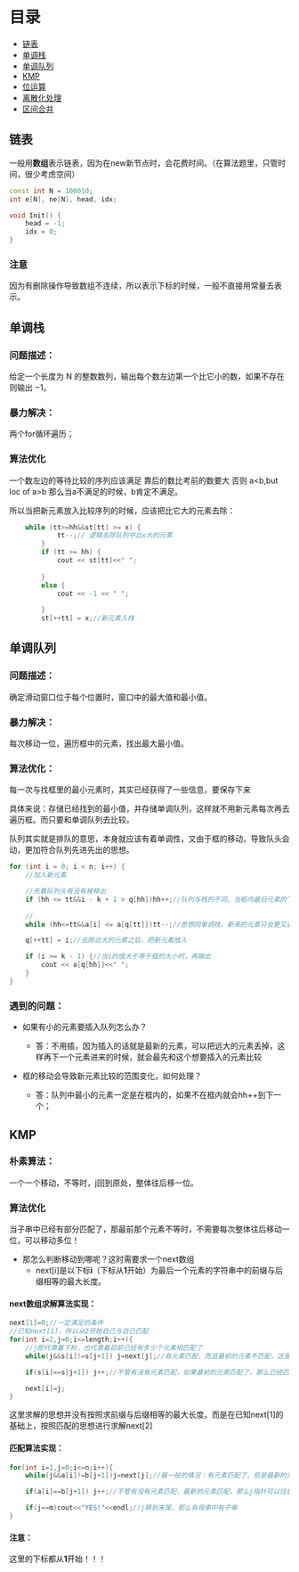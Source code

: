 # 目录

- [链表](#section1)
- [单调栈](#section2)
- [单调队列](#section3)
- [KMP](#section4)
- [位运算](#section5)
- [离散化处理](#section6)
- [区间合并](#section7)


## 链表 <a name="section1"></a>
一般用**数组**表示链表，因为在new新节点时，会花费时间。（在算法题里，只管时间，很少考虑空间）
```c++
const int N = 100010;
int e[N], ne[N], head, idx;

void Init() {
	head = -1;
	idx = 0;
}
```

### 注意
因为有删除操作导致数组不连续，所以表示下标的时候，一般不直接用常量去表示。


## 单调栈 <a name="section2"></a>
### 问题描述：
给定一个长度为 N 的整数数列，输出每个数左边第一个比它小的数，如果不存在则输出 −1。

### 暴力解决：
两个for循环遍历；

### 算法优化

一个数左边的等待比较的序列应该满足 靠后的数比考前的数要大 否则 a<b,but loc of a>b 那么当a不满足的时候，b肯定不满足。

所以当把新元素放入比较序列的时候，应该把比它大的元素去除：

```c++
	while (tt>=hh&&st[tt] >= x) {
			tt--;// 逻辑去除队列中比x大的元素
		}
		if (tt >= hh) {
			cout << st[tt]<<" ";
			
		}
		else {
			cout << -1 << " ";
			
		}
		st[++tt] = x;//新元素入栈
```

## 单调队列 <a name="section3"></a>
### 问题描述：
确定滑动窗口位于每个位置时，窗口中的最大值和最小值。

### 暴力解决：
每次移动一位，遍历框中的元素，找出最大最小值。



### 算法优化：
每一次与找框里的最小元素时，其实已经获得了一些信息，要保存下来

具体来说：存储已经找到的最小值，并存储单调队列，这样就不用新元素每次再去遍历框。而只要和单调队列去比较。

队列其实就是排队的意思，本身就应该有着单调性，又由于框的移动，导致队头会动，更加符合队列先进先出的思想。

```c++
for (int i = 0; i < n; i++) {
	//加入新元素

	//先看队列头有没有被移出
	if (hh <= tt&&i - k + 1 > q[hh])hh++;//队列与栈的不同，当框内最旧元素的下标要超过hh时，hh++
	
	//
	while (hh<=tt&&a[i] <= a[q[tt]])tt--;//思想同单调栈，新来的元素只会更又近又小的比，不会跟又远又大的比；

	q[++tt] = i;//去除远大的元素之后，把新元素放入

	if (i >= k - 1) {//当i的值大于等于框的大小时，再输出
		cout << a[q[hh]]<<" ";
	}
}
```

### 遇到的问题：
- 如果有小的元素要插入队列怎么办？

	- 答：不用插，因为插入的话就是最新的元素，可以把远大的元素丢掉，这样再下一个元素进来的时候，就会最先和这个想要插入的元素比较

- 框的移动会导致新元素比较的范围变化，如何处理？

	- 答：队列中最小的元素一定是在框内的，如果不在框内就会hh++到下一个；

## KMP <a name="section4"></a>
### 朴素算法：
一个一个移动，不等时，j回到原处，整体往后移一位。

### 算法优化
当子串中已经有部分匹配了，那最前那个元素不等时，不需要每次整体往后移动一位，可以移动多位！

- 那怎么判断移动到哪呢？这时需要求一个next数组
	- next[i]是以下标**i**（下标从**1**开始）为最后一个元素的字符串中的前缀与后缀相等的最大长度。

#### next数组求解算法实现：

```c++
next[1]=0;//一定满足的条件
//已知next[1]，所以从2开始自己与自己匹配
for(int i=2,j=0;i<=length;i++){
	//j即代表着下标，也代表着目前已经有多少个元素相匹配了
	while(j&&s[i]!=s[j+1]) j=next[j];//有元素匹配，而且最前的元素不匹配，这是需要移动下面那个串，怎么移动，移动到next[j];

	if(s[i]==s[j+1]) j++;//不管有没有元素匹配，如果最前的元素匹配了，那么已经匹配的元素加一

	next[i]=j;
}
```

这里求解的思想并没有按照求前缀与后缀相等的最大长度。而是在已知next[1]的基础上，按照匹配的思想进行求解next[2]

#### 匹配算法实现：
```c++
for(int i=1,j=0;i<=n;i++){
	while(j&&a[i]!=b[j+1])j=next[j];//最一般的情况：有元素匹配了，但是最新的元素不匹配，那么需要移动整个串，怎么移动呢，j=next[j];

	if(a[i]==b[j+1]) j++;//不管有没有元素匹配，最新的元素匹配，那么j指针可以往后移一位

	if(j==m)cout<<"YES!"<<endl;//j移到末尾，那么有母串中有子串
}
```

#### 注意：
这里的下标都从**1**开始！！！






 
	
